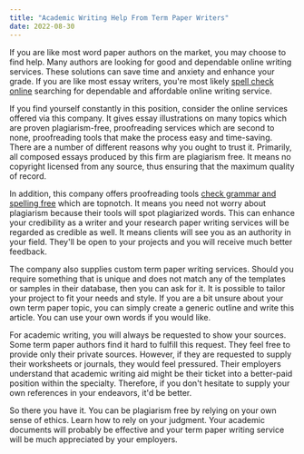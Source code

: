 ```yaml
---
title: "Academic Writing Help From Term Paper Writers"
date: 2022-08-30
---
```


If you are like most word paper authors on the market, you may choose to find help. Many authors are looking for good and dependable online writing services. These solutions can save time and anxiety and enhance your grade. If you are like most essay writers, you're most likely [spell check<!--more--> online](https://grammar-check.top/uk/spell-check) searching for dependable and affordable online writing service.

If you find yourself constantly in this position, consider the online services offered via this company. It gives essay illustrations on many topics which are proven plagiarism-free, proofreading services which are second to none, proofreading tools that make the process easy and time-saving. There are a number of different reasons why you ought to trust it. Primarily, all composed essays produced by this firm are plagiarism free. It means no copyright licensed from any source, thus ensuring that the maximum quality of record.

In addition, this company offers proofreading tools [check grammar and spelling free](https://grammarchecker.top/spell-check) which are topnotch. It means you need not worry about plagiarism because their tools will spot plagiarized words. This can enhance your credibility as a writer and your research paper writing services will be regarded as credible as well. It means clients will see you as an authority in your field. They'll be open to your projects and you will receive much better feedback.

The company also supplies custom term paper writing services. Should you require something that is unique and does not match any of the templates or samples in their database, then you can ask for it. It is possible to tailor your project to fit your needs and style. If you are a bit unsure about your own term paper topic, you can simply create a generic outline and write this article. You can use your own words if you would like.

For academic writing, you will always be requested to show your sources. Some term paper authors find it hard to fulfill this request. They feel free to provide only their private sources. However, if they are requested to supply their worksheets or journals, they would feel pressured. Their employers understand that academic writing aid might be their ticket into a better-paid position within the specialty. Therefore, if you don't hesitate to supply your own references in your endeavors, it'd be better.

So there you have it. You can be plagiarism free by relying on your own sense of ethics. Learn how to rely on your judgment. Your academic documents will probably be effective and your term paper writing service will be much appreciated by your employers.
